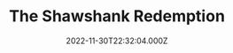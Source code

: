 ---
title: "The Shawshank Redemption"
year: 1994
date: 2022-11-30T22:32:04.000Z
permalink: /almanac/movies/2022-11-30-the-shawshank-redemption/index.html
link: https://letterboxd.com/rknightuk/film/the-shawshank-redemption/
rating: 3
tmdbid: 278
---